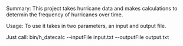 Summary:
This project takes hurricane data and makes calculations to determin the frequency of hurricanes over time.

Usage:
To use it takes in two parameters, an input and output file.

Just call:
bin/h_datecalc --inputFile input.txt --outputFile output.txt
